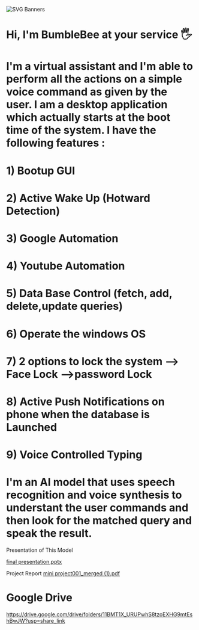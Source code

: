 ![SVG Banners](https://svg-banners.vercel.app/api?type=glitch&text1=BumbleBee&width=1200&height=200)

# Hi, I'm BumbleBee at your service 🖐️ 
# I'm a virtual assistant and I'm able to perform all the actions on a simple voice command as given by the user. I am a desktop application which actually starts at the boot time of the system. I have the following features :
# 1) Bootup GUI
# 2) Active Wake Up (Hotward Detection)
# 3) Google Automation
# 4) Youtube Automation
# 5) Data Base Control (fetch, add, delete,update queries)
# 6) Operate the windows OS
# 7) 2 options to lock the system   --> Face Lock   -->password Lock
# 8) Active Push Notifications on phone when the database is Launched
# 9) Voice Controlled Typing

# I'm an AI model that uses speech recognition and voice synthesis to understant the user commands and then look for the matched query and speak the result. 

Presentation of This Model

[final presentation.pptx](https://github.com/Devottam2809/BumbleBee-The-Multi-Purpose-Voice-Assistant/files/10610482/final.presentation.pptx)

Project Report
[mini project001_merged (1).pdf](https://github.com/Devottam2809/BumbleBee-The-Multi-Purpose-Voice-Assistant/files/11107491/mini.project001_merged.1.pdf)

# Google Drive
https://drive.google.com/drive/folders/11BMT1X_URUPwhS8tzoEXHG9mtEshBwJW?usp=share_link

